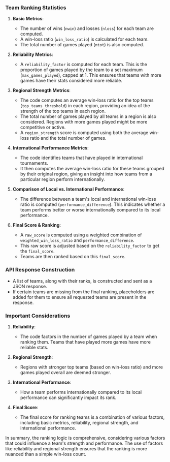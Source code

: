### Team Ranking Statistics

1. **Basic Metrics**:
    - The number of wins (`nwin`) and losses (`nloss`) for each team are computed.
    - A win-loss ratio (`win_loss_ratio`) is calculated for each team.
    - The total number of games played (`ntot`) is also computed.

2. **Reliability Metrics**:
    - A `reliability_factor` is computed for each team. This is the proportion of games played by the team to a set maximum (`max_games_played`), capped at 1. This ensures that teams with more games have their stats considered more reliable.

3. **Regional Strength Metrics**:
    - The code computes an average win-loss ratio for the top teams (`top_teams_threshold`) in each region, providing an idea of the strength of the top teams in each region.
    - The total number of games played by all teams in a region is also considered. Regions with more games played might be more competitive or active.
    - A `region_strength` score is computed using both the average win-loss ratio and the total number of games.

4. **International Performance Metrics**:
    - The code identifies teams that have played in international tournaments.
    - It then computes the average win-loss ratio for these teams grouped by their original region, giving an insight into how teams from a particular region perform internationally.

5. **Comparison of Local vs. International Performance**:
    - The difference between a team's local and international win-loss ratio is computed (`performance_difference`). This indicates whether a team performs better or worse internationally compared to its local performance.

6. **Final Score & Ranking**:
    - A `raw_score` is computed using a weighted combination of `weighted_win_loss_ratio` and `performance_difference`.
    - This raw score is adjusted based on the `reliability_factor` to get the `final_score`.
    - Teams are then ranked based on this `final_score`.

### API Response Construction

- A list of teams, along with their ranks, is constructed and sent as a JSON response.
- If certain teams are missing from the final ranking, placeholders are added for them to ensure all requested teams are present in the response.

### Important Considerations

1. **Reliability**: 
    - The code factors in the number of games played by a team when ranking them. Teams that have played more games have more reliable stats.

2. **Regional Strength**: 
    - Regions with stronger top teams (based on win-loss ratio) and more games played overall are deemed stronger.

3. **International Performance**: 
    - How a team performs internationally compared to its local performance can significantly impact its rank.

4. **Final Score**: 
    - The final score for ranking teams is a combination of various factors, including basic metrics, reliability, regional strength, and international performance.

In summary, the ranking logic is comprehensive, considering various factors that could influence a team's strength and performance. The use of factors like reliability and regional strength ensures that the ranking is more nuanced than a simple win-loss count.
